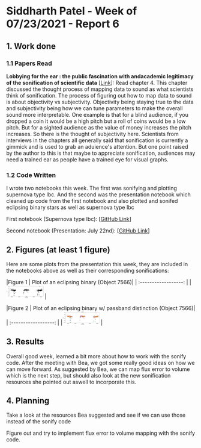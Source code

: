 # Siddharth Patel - Week of 07/23/2021 - Report 6

## 1. Work done

### 1.1 Papers Read

**Lobbying for the ear : the public fascination with andacademic legitimacy of the sonification of scientific data** [[Link](https://cris.maastrichtuniversity.nl/ws/portalfiles/portal/706794/guid-f9e34ec6-b0f4-4618-9d2b-cbf321bebc6e-ASSET1.0.pdf)]: Read chapter 4. This chapter discussed the thought process of mapping data to sound as what scientists think of sonification. The process of figuring out how to map data to sound is about objectivity vs subjectivity. Objectivity being staying true to the data and subjectivity being how we can tune parameters to make the overall sound more interpretable. One example is that for a blind audience, if you dropped a coin it would be a high pitch but a roll of coins would be a low pitch. But for a sighted audience as the value of money increases the pitch increases. So there is the thought of subjectivity here. Scientists from interviews in the chapters all generally said that sonification is currently a gimmick and is used to grab an aduience's attention. But one point raised by the author to this is that maybe to appreciate sonification, audiences may need a trained ear as people have a trained eye for visual graphs.

### 1.2 Code Written

I wrote two notebooks this week. The first was sonifying and plotting supernova type Ibc. And the second was the presentation notebook which cleaned up code from the first notebook and also plotted and sonifed eclipsing binary stars as well as supernova type Ibc

First notebook (Supernova type Ibc): [[GitHub Link](https://github.com/fedhere/RubinRhapsodies/blob/main/SNIBCsonify.ipynb)]

Second notebook (Presentation: July 22nd): [[GitHub Link](https://github.com/fedhere/RubinRhapsodies/blob/main/july22pres.ipynb)]

## 2. Figures (at least 1 figure)

Here are some plots from the presentation this week, they are included in the notebooks above as well as their corresponding sonifications:

|Figure 1 | Plot of an eclipsing binary (Object 7566)|
| :------------------: |
|<img src="./figures/july22EBs.png" alt = "Figure 1" style= "zoom:10%;"/>|


|Figure 2 | Plot of an eclipsing binary w/ passband distinction (Object 7566)|
| :------------------: |
|<img src="./figures/july22EBm.png" alt = "Figure 1" style= "zoom:10%;"/>|

## 3. Results

Overall good week, learned a bit more about how to work with the sonify code. After the meeting with Bea, we got some really good ideas on how we can move forward. As suggested by Bea, we can map flux error to volume which is the next step, but should also look at the new sonification resources she pointed out aswell to incorporate this.

## 4. Planning

Take a look at the resources Bea suggested and see if we can use those instead of the sonify code

Figure out and try to implement flux error to volume mapping with the sonify code.
